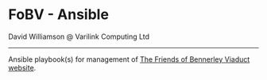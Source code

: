 # FoBV - Ansible

David Williamson @ Varilink Computing Ltd

------

Ansible playbook(s) for management of [The Friends of Bennerley Viaduct website](https://www.bennerleyviaduct.org.uk/).

